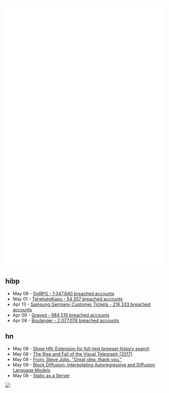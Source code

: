 ![Metrics](https://raw.githubusercontent.com/phixion/phixion/master/metrics.svg)

## hibp

<!--
for https://github.com/phixion/phixion/blob/main/.github/workflows/feeds.yml
-->
<!--START_SECTION:haveibeenpwnd-->
- May 08 - [OnRPG - 1,047,640 breached accounts](https://haveibeenpwned.com/PwnedWebsites#OnRPG)
- May 01 - [TehetségKapu - 54,357 breached accounts](https://haveibeenpwned.com/PwnedWebsites#TehetsegKapu)
- Apr 13 - [Samsung Germany Customer Tickets - 216,333 breached accounts](https://haveibeenpwned.com/PwnedWebsites#SamsungGermany)
- Apr 09 - [Qraved - 984,519 breached accounts](https://haveibeenpwned.com/PwnedWebsites#Qraved)
- Apr 08 - [Boulanger - 2,077,078 breached accounts](https://haveibeenpwned.com/PwnedWebsites#Boulanger)
<!--END_SECTION:haveibeenpwnd-->

## hn

<!--
for https://github.com/phixion/phixion/blob/main/.github/workflows/feeds.yml
-->
<!--START_SECTION:hn-->
- May 08 - [Show HN: Extension for full-text browser history search](https://rearview-ai.vercel.app/)
- May 08 - [The Rise and Fall of the Visual Telegraph (2017)](https://parisianfields.com/2017/11/05/the-rise-and-fall-of-the-visual-telegraph/)
- May 08 - [From: Steve Jobs. "Great idea, thank you."](https://blog.hayman.net/2025/05/06/from-steve-jobs-great-idea.html)
- May 08 - [Block Diffusion: Interpolating Autoregressive and Diffusion Language Models](https://m-arriola.com/bd3lms/)
- May 08 - [Static as a Server](https://overreacted.io/static-as-a-server/)
<!--END_SECTION:hn-->

<!--
for https://yhype.me
-->
![](https://hit.yhype.me/github/profile?user_id=13013670)
